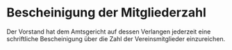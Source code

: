 # Bescheinigung der Mitgliederzahl

Der Vorstand hat dem Amtsgericht auf dessen Verlangen jederzeit eine schriftliche Bescheinigung über die Zahl der Vereinsmitglieder einzureichen.